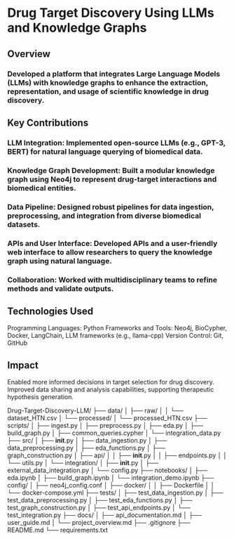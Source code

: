 # Drug Target Discovery Using LLMs and Knowledge Graphs
## Overview
### Developed a platform that integrates Large Language Models (LLMs) with knowledge graphs to enhance the extraction, representation, and usage of scientific knowledge in drug discovery.

## Key Contributions

### LLM Integration: Implemented open-source LLMs (e.g., GPT-3, BERT) for natural language querying of biomedical data.
### Knowledge Graph Development:  Built a modular knowledge graph using Neo4j to represent drug-target interactions and biomedical entities.
### Data Pipeline: Designed robust pipelines for data ingestion, preprocessing, and integration from diverse biomedical datasets.
### APIs and User Interface: Developed APIs and a user-friendly web interface to allow researchers to query the knowledge graph using natural language.
### Collaboration: Worked with multidisciplinary teams to refine methods and validate outputs.

## Technologies Used
Programming Languages: Python
Frameworks and Tools: Neo4j, BioCypher, Docker, LangChain, LLM frameworks (e.g., llama-cpp)
Version Control: Git, GitHub

## Impact
Enabled more informed decisions in target selection for drug discovery.
Improved data sharing and analysis capabilities, supporting therapeutic hypothesis generation.


Drug-Target-Discovery-LLM/
├── data/
│   ├── raw/
│   │   └── dataset_HTN.csv
│   └── processed/
│       └── processed_HTN.csv
├── scripts/
│   ├── ingest.py
│   ├── preprocess.py
│   ├── eda.py
│   ├── build_graph.py
│   ├── common_queries.cypher
│   └── integration_data.py
├── src/
│   ├── __init__.py
│   ├── data_ingestion.py
│   ├── data_preprocessing.py
│   ├── eda_functions.py
│   ├── graph_construction.py
│   ├── api/
│   │   ├── __init__.py
│   │   ├── endpoints.py
│   │   └── utils.py
│   └── integration/
│       ├── __init__.py
│       ├── external_data_integration.py
│       └── config.py
├── notebooks/
│   ├── eda.ipynb
│   ├── build_graph.ipynb
│   └── integration_demo.ipynb
├── config/
│   ├── neo4j_config.conf
│   ├── docker/
│   │   ├── Dockerfile
│   │   └── docker-compose.yml
├── tests/
│   ├── test_data_ingestion.py
│   ├── test_data_preprocessing.py
│   ├── test_eda_functions.py
│   ├── test_graph_construction.py
│   ├── test_api_endpoints.py
│   └── test_integration.py
├── docs/
│   ├── api_documentation.md
│   ├── user_guide.md
│   └── project_overview.md
├── .gitignore
├── README.md
└── requirements.txt
